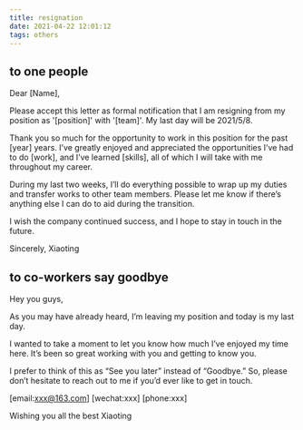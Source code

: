 ```yaml
---
title: resignation
date: 2021-04-22 12:01:12
tags: others
---
```


## to one people
Dear [Name],

Please accept this letter as formal notification that I am resigning from my position as '[position]' with '[team]'. My last day will be 2021/5/8.

Thank you so much for the opportunity to work in this position for the past [year] years. I’ve greatly enjoyed and appreciated the opportunities I’ve had to do [work], and I’ve learned [skills], all of which I will take with me throughout my career.

During my last two weeks, I’ll do everything possible to wrap up my duties and transfer works to other team members. Please let me know if there’s anything else I can do to aid during the transition.

I wish the company continued success, and I hope to stay in touch in the future.

Sincerely,
Xiaoting

## to co-workers say goodbye

Hey you guys,

As you may have already heard, I’m leaving my position and today is my last day.

I wanted to take a moment to let you know how much I’ve enjoyed my time here. It’s been so great working with you and getting to know you. 

I prefer to think of this as “See you later” instead of “Goodbye.” So, please don’t hesitate to reach out to me if you’d ever like to get in touch.

[email:xxx@163.com]
[wechat:xxx]
[phone:xxx]

Wishing you all the best
Xiaoting
